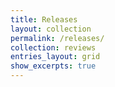 ```yaml
---
title: Releases
layout: collection
permalink: /releases/
collection: reviews
entries_layout: grid
show_excerpts: true
---
```


